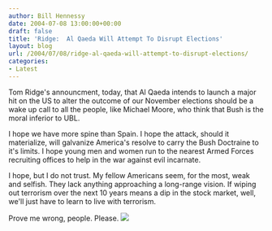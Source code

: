 ```yaml
---
author: Bill Hennessy
date: 2004-07-08 13:00:00+00:00
draft: false
title: 'Ridge:  Al Qaeda Will Attempt To Disrupt Elections'
layout: blog
url: /2004/07/08/ridge-al-qaeda-will-attempt-to-disrupt-elections/
categories:
- Latest
---
```


Tom Ridge's announcment, today, that Al Qaeda intends to launch a major hit on the US to alter the outcome of our November elections should be a wake up call to all the people, like Michael Moore, who think that Bush is the moral inferior to UBL.  
  
I hope we have more spine than Spain.  I hope the attack, should it materialize, will galvanize America's resolve to carry the Bush Doctraine to it's limits.  I hope young men and women run to the nearest Armed Forces recruiting offices to help in the war against evil incarnate.    
  
I hope, but I do not trust.  My fellow Americans seem, for the most, weak and selfish.  They lack anything approaching a long-range vision.  If wiping out terrorism over the next 10 years means a dip in the stock market, well, we'll just have to learn to live with terrorism.    
  
Prove me wrong, people.  Please. ![](https://blog.billhennessy.com/aggbug.aspx?PostID=704)


